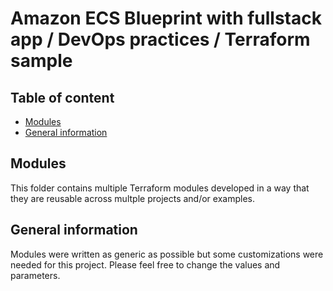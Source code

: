 # Amazon ECS Blueprint with fullstack app / DevOps practices / Terraform sample

## Table of content

   * [Modules](#modules)
   * [General information](#general-information)


## Modules

This folder contains multiple Terraform modules developed in a way that they are reusable across multple projects and/or examples.

## General information

Modules were written as generic as possible but some customizations were needed for this project. Please feel free to change the values and parameters.
